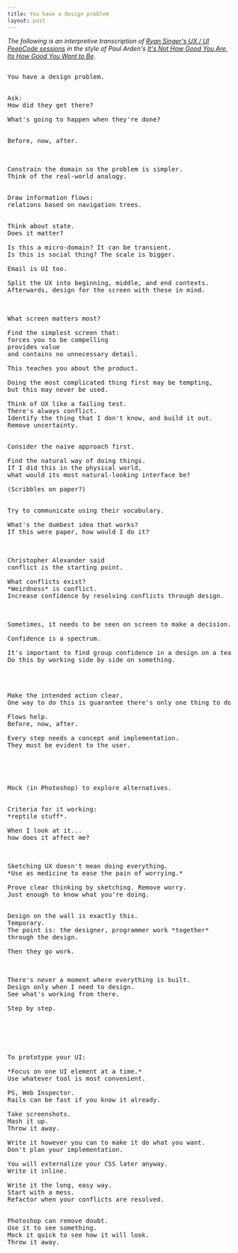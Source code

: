 ```yaml
---
title: You have a design problem
layout: post
---
```


*The following is an interpretive transcription of [Ryan Singer's UX / UI PeepCode sessions](https://peepcode.com/products/design-bundle) in the style of Paul Arden's [It's Not How Good You Are, Its How Good You Want to Be](http://www.amazon.com/Its-Not-How-Good-Want/dp/0714843377)*.

<pre>

You have a design problem.


Ask:
How did they get there?

What's going to happen when they're done?


Before, now, after.



Constrain the domain so the problem is simpler.
Think of the real-world analogy.


Draw information flows:
relations based on navigation trees.


Think about state.
Does it matter?

Is this a micro-domain? It can be transient.
Is this is social thing? The scale is bigger.

Email is UI too.

Split the UX into beginning, middle, and end contexts.
Afterwards, design for the screen with these in mind.



What screen matters most?

Find the simplest screen that:
forces you to be compelling
provides value
and contains no unnecessary detail.

This teaches you about the product.

Doing the most complicated thing first may be tempting,
but this may never be used.

Think of UX like a failing test.
There's always conflict.
Identify the thing that I don't know, and build it out. 
Remove uncertainty.


Consider the naive approach first.

Find the natural way of doing things.
If I did this in the physical world, 
what would its most natural-looking interface be?

(Scribbles on paper?)


Try to communicate using their vocabulary.

What's the dumbest idea that works?
If this were paper, how would I do it? 



Christopher Alexander said
conflict is the starting point.

What conflicts exist?
*Weirdness* is conflict.
Increase confidence by resolving conflicts through design.



Sometimes, it needs to be seen on screen to make a decision.

Confidence is a spectrum.

It's important to find group confidence in a design on a team.
Do this by working side by side on something.




Make the intended action clear.
One way to do this is guarantee there's only one thing to do.

Flows help.
Before, now, after.

Every step needs a concept and implementation.
They must be evident to the user.





Mock (in Photoshop) to explore alternatives.


Criteria for it working:
*reptile stuff*.

When I look at it...
how does it affect me?



Sketching UX doesn't mean doing everything. 
*Use as medicine to ease the pain of worrying.*

Prove clear thinking by sketching. Remove worry.
Just enough to know what you're doing.


Design on the wall is exactly this.
Temporary.
The point is: the designer, programmer work *together*
through the design.

Then they go work.



There's never a moment where everything is built.
Design only when I need to design.
See what's working from there.

Step by step.


</pre>
<br/>
<br/>

<pre>
To prototype your UI:

*Focus on one UI element at a time.*
Use whatever tool is most convenient. 

PS, Web Inspector.
Rails can be fast if you know it already.

Take screenshots.
Mash it up.
Throw it away.

Write it however you can to make it do what you want.
Don't plan your implementation.

You will externalize your CSS later anyway.
Write it inline. 

Write it the long, easy way.
Start with a mess.
Refactor when your conflicts are resolved.


Photoshop can remove doubt.
Use it to see something.
Mock it quick to see how it will look.
Throw it away.

</pre>